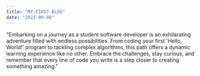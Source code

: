 ```yaml
---
title: "MY-FIRST-BLOG"
date: "2023-09-08"
---
```


"Embarking on a journey as a student software developer is an exhilarating adventure filled with endless possibilities. From coding your first 'Hello, World!' program to tackling complex algorithms, this path offers a dynamic learning experience like no other. Embrace the challenges, stay curious, and remember that every line of code you write is a step closer to creating something amazing."
